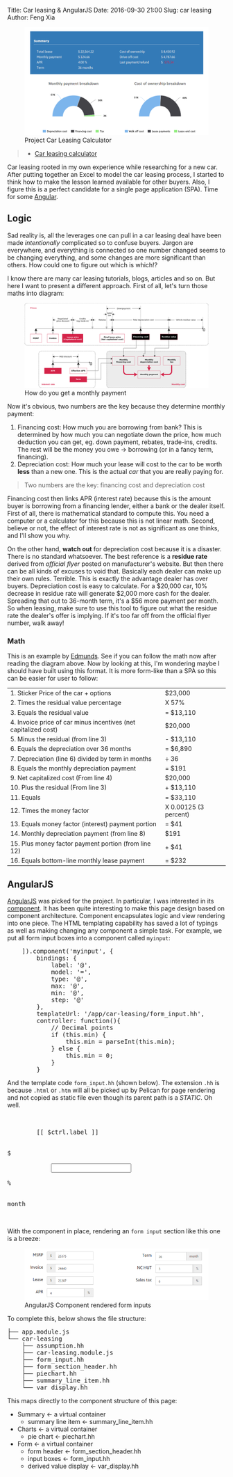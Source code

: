 Title: Car leasing & AngularJS
Date: 2016-09-30 21:00
Slug: car leasing
Author: Feng Xia

<figure class="row">
    <img src="/images/demo_car.png"/>
    <figcaption>Project Car Leasing Calculator</figcaption>
</figure>


> * [Car leasing calculator][1]

Car leasing rooted in my own experience
while researching for a new car.
After putting together an Excel to model
the car leasing process, I started to think
how to make the lesson learned available
for other buyers. Also, I figure
this is a perfect candidate for a single
page application (SPA). Time for some [Angular][2].

## Logic

Sad reality is, all the leverages
one can pull in a car leasing deal
have been made _intentionally_ complicated
so to confuse buyers. Jargon
are everywhere, and everything is connected so
one number changed seems to be changing everything,
and some changes are more significant than
others. How could one to figure out
which is which!?

I know there are many car leasing tutorials, blogs, articles
and so on. But here I want to present a different approach.
First of all, let's turn those maths into diagram:

<figure>
    <img src="/images/car leasing.png"/ class="img-responsive center-block">
    <figcaption>
        How do you get a monthly payment
    </figcaption>
</figure>

Now it's obvious, two numbers are the key because they determine monthly payment:

1. Financing cost: How much you are borrowing from bank? This is determined
by how much you can negotiate down the price, how much deduction you can get, eg.
down payment, rebates, trade-ins, credits. The rest will be the money
you owe &rarr; borrowing (or in a fancy term, financing).
2. Depreciation cost: How much your lease will cost to the car to be
worth **less** than a new one. This is the actual _car_ that you
are really paying for.

> Two numbers are the key: financing cost and depreciation cost

Financing cost then links APR (interest rate) because this is
the amount buyer is borrowing from a financing lender, either
a bank or the dealer itself. First of all, there is mathematical
standard to compute this. You need a computer or a calculator
for this because this is not linear math.
Second, believe or not, the effect of interest rate is not
as significant as one thinks, and I'll show you why.

On the other hand, **watch out** for depreciation cost
because it is a disaster.
There is no standard whatsoever. The best reference is
a **residue rate** derived from
_official flyer_ posted on manufacturer's website. But then
there can be all kinds of excuses to void that. Basically
each dealer can make up their own rules. Terrible. This
is exactly the advantage dealer has over buyers. Depreciation cost
is easy to calculate. For a $20,000 car, 10% decrease in residue rate
will generate $2,000 more cash for the dealer. Spreading that out
to 36-month term, it's a $56 more payment per month. So when leasing,
make sure to use this tool to figure out what the residue rate
the dealer's offer is implying. If it's too far off from the
official flyer number, walk away!

[1]: {filename}/workspace/angular/car.md

### Math

This is an example by [Edmunds][]. See if you can follow the math
now after reading the diagram above. Now by looking at this,
I'm wondering maybe I should have built using this format. It is
more form-like than a SPA so this can be easier for user to follow:

<table class="table table-responsive">
  <tbody><tr>
    <td>1. Sticker Price of the car + options</td>
    <td>$23,000</td>
  </tr>
  <tr>
    <td>2. Times the residual value percentage</td>
    <td>X 57%</td>
  </tr>
  <tr>
    <td>3. Equals the residual value</td>
    <td>= $13,110</td>
  </tr>
  <tr>
    <td>4. Invoice price of car minus incentives (net capitalized cost) </td>
    <td>$20,000</td>
  </tr>
  <tr>
    <td>5. Minus the residual (from line 3)</td>
    <td>- $13,110</td>
  </tr>
  <tr>
    <td>6. Equals the depreciation over 36 months</td>
    <td>= $6,890</td>
  </tr>
  <tr>
    <td>7. Depreciation (line 6) divided by term in months</td>
    <td>÷ 36</td>
  </tr>
  <tr>
    <td>8. Equals the monthly depreciation payment</td>
    <td>= $191</td>
  </tr>
  <tr>
    <td>9. Net capitalized cost (From line 4)</td>
    <td>$20,000</td>
  </tr>
  <tr>
    <td>10. Plus the residual (From line 3)</td>
    <td>+ $13,110</td>
  </tr>
  <tr>
    <td>11. Equals</td>
    <td>= $33,110</td>
  </tr>
  <tr>
    <td>12. Times the money factor</td>
    <td>X 0.00125 (3 percent)</td>
  </tr>
  <tr>
    <td>13. Equals money factor (interest) payment portion</td>
    <td>= $41</td>
  </tr>
  <tr>
    <td>14. Monthly depreciation payment (from line 8)</td>
    <td>$191</td>
  </tr>
  <tr>
    <td>15. Plus money factor payment portion (from line 12)</td>
    <td>+ $41</td>
  </tr>
  <tr>
    <td>16. Equals bottom-line monthly lease payment</td>
    <td>= $232</td>
  </tr>
</tbody></table>

[edmunds]: http://www.edmunds.com/car-leasing/calculate-your-own-lease-payment.html

## AngularJS

[AngularJS][2] was picked for the project. In particular, I was interested
in its [component][3]. It has been quite interesting to
make this page design based on component architecture.
Component encapsulates logic and view rendering into one piece.
The HTML templating capability has saved a lot of typings
as well as making changing any component a simple task.
For example, we put all form input boxes into a component called
`myinput`:

<pre class="brush:javascript">
    ]).component('myinput', {
        bindings: {
            label: '@',
            model: '=',
            type: '@',
            max: '@',
            min: '@',
            step: '@'
        },
        templateUrl: '/app/car-leasing/form_input.hh',
        controller: function(){
            // Decimal points
            if (this.min) {
                this.min = parseInt(this.min);
            } else {
                this.min = 0;
            }
        }
</pre>

And the template code `form_input.hh` (shown below). The extension `.hh` is
because `.html` or `.htm` will all be picked up by Pelican for page
rendering and not copied as static
file even though its parent path is a _STATIC_. Oh well.

<pre class="brush:xml;">
    <div class="row form-group">
        <span class="col-xs-6 col-form-label text-right">[[ $ctrl.label ]]</span>
        <div class="col-xs-5 input-group" style="float:left;">
            <div class="input-group-addon" ng-show="$ctrl.type=='$'">$</div>
            <input type="number" class="form-control" min="[[$ctrl.min]]" max="[[$ctrl.max]]" step="[[$ctrl.step]]" ng-model="$ctrl.model">
            <div class="input-group-addon" ng-show="$ctrl.type=='%'">%</div>
            <div class="input-group-addon" ng-show="$ctrl.type=='month'">month</div>
        </div>
    </div>
</pre>

With the component in place, rendering an `form input` section like this one is a breeze:

<figure>
    <img src="/images/car_1.png" class="img-responsive center-block"/>
    <figcaption>
        AngularJS Component rendered form inputs
    </figcaption>
</figure>

To complete this, below shows the file structure:

<pre class="brush:bash;">
├── app.module.js
└── car-leasing
    ├── assumption.hh
    ├── car-leasing.module.js
    ├── form_input.hh
    ├── form_section_header.hh
    ├── piechart.hh
    ├── summary_line_item.hh
    └── var_display.hh
</pre>

This maps directly to the component structure of this page:

* Summary &larr; a virtual container
    - summary line item &larr; summary_line_item.hh
* Charts &larr; a virtual container
    - pie chart &larr; piechart.hh
* Form &larr; a virtual container
    - form header &larr; form_section_header.hh
    - input boxes &larr; form_input.hh
    - derived value display &larr; var_display.hh


[2]: https://angularjs.org/
[3]: https://docs.angularjs.org/guide/component
